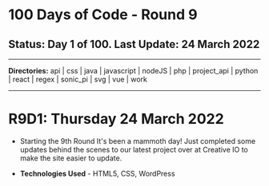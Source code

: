 # 100 Days of Code - Round 9

## **Status:** Day 1 of 100. **Last Update:** 24 March 2022
___
**Directories:** api | css | java | javascript | nodeJS | php | project_api | python | react | regex | sonic_pi | svg | vue | work
___



# R9D1: Thursday 24 March 2022

  + Starting the 9th Round It's been a mammoth day!  Just completed some updates behind the scenes to our latest project over at Creative IO to make the site easier to update.

  + **Technologies Used** - HTML5, CSS, WordPress